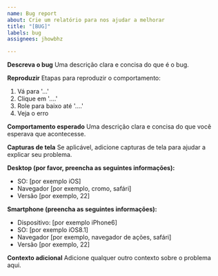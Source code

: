 ```yaml
---
name: Bug report
about: Crie um relatório para nos ajudar a melhorar
title: "[BUG]"
labels: bug
assignees: jhowbhz

---
```


**Descreva o bug**
Uma descrição clara e concisa do que é o bug.

**Reproduzir**
Etapas para reproduzir o comportamento:
1. Vá para '...'
2. Clique em '....'
3. Role para baixo até '....'
4. Veja o erro

**Comportamento esperado**
Uma descrição clara e concisa do que você esperava que acontecesse.

**Capturas de tela**
Se aplicável, adicione capturas de tela para ajudar a explicar seu problema.

**Desktop (por favor, preencha as seguintes informações):**
  - SO: [por exemplo iOS]
  - Navegador [por exemplo, cromo, safári]
  - Versão [por exemplo, 22]

**Smartphone (preencha as seguintes informações):**
  - Dispositivo: [por exemplo iPhone6]
  - SO: [por exemplo iOS8.1]
  - Navegador [por exemplo, navegador de ações, safári]
  - Versão [por exemplo, 22]

**Contexto adicional**
Adicione qualquer outro contexto sobre o problema aqui.
